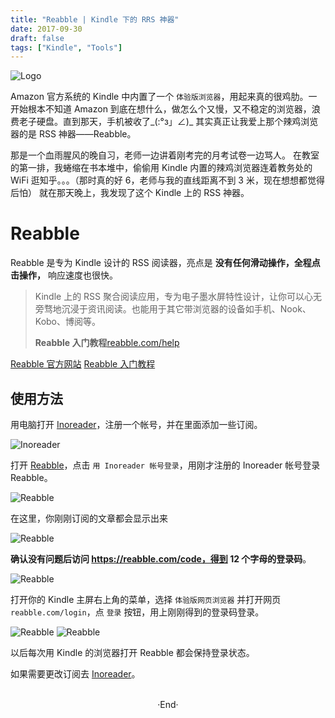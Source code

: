 ```yaml
---
title: "Reabble | Kindle 下的 RRS 神器"
date: 2017-09-30
draft: false
tags: ["Kindle", "Tools"]
---
```


<img src="https://mogeko.github.io/images/008/logo.jpg"  alt="Logo"  style="border:0" />

Amazon 官方系统的 Kindle 中内置了一个 `体验版浏览器`，用起来真的很鸡肋。一开始根本不知道 Amazon 到底在想什么，做怎么个又慢，又不稳定的浏览器，浪费老子硬盘。直到那天，手机被收了_(:°з」∠)_
其实真正让我爱上那个辣鸡浏览器的是 RSS 神器——Reabble。

那是一个血雨腥风的晚自习，老师一边讲着刚考完的月考试卷一边骂人。
在教室的第一排，我蜷缩在书本堆中，偷偷用 Kindle 内置的辣鸡浏览器连着教务处的 WiFi 逛知乎。。。（那时真的好 6，老师与我的直线距离不到 3 米，现在想想都觉得后怕）
就在那天晚上，我发现了这个 Kindle 上的 RSS 神器。

<!--more-->

# Reabble

Reabble 是专为 Kindle 设计的 RSS 阅读器，亮点是 **没有任何滑动操作，全程点击操作，** 响应速度也很快。

> Kindle 上的 RSS 聚合阅读应用，专为电子墨水屏特性设计，让你可以心无旁骛地沉浸于资讯阅读。也能用于其它带浏览器的设备如手机、Nook、Kobo、博阅等。
>
> **Reabble 入门教程**[reabble.com/help](https://reabble.com/help)

[Reabble 官方网站](https://reabble.com/)
[Reabble 入门教程](https://reabble.com/help)

## 使用方法

用电脑打开 [Inoreader](https://inoreader.com/)，注册一个帐号，并在里面添加一些订阅。

<img alt="Inoreader" src="https://mogeko.github.io/images/008/inoreader.png">

打开 [Reabble](https://reabble.com/)，点击 `用 Inoreader 帐号登录`，用刚才注册的 Inoreader 帐号登录 Reabble。

<img alt="Reabble" src="https://mogeko.github.io/images/008/reabble_1.png">

在这里，你刚刚订阅的文章都会显示出来

<img alt="Reabble" src="https://mogeko.github.io/images/008/reabble_2.png">

**确认没有问题后访问 https://reabble.com/code，得到 12 个字母的登录码**。

<img alt="Reabble" src="https://mogeko.github.io/images/008/reabble_3.png">

打开你的 Kindle 主屏右上角的菜单，选择 `体验版网页浏览器` 并打开网页 `reabble.com/login`，点 `登录` 按钮，用上刚刚得到的登录码登录。

<img alt="Reabble" src="https://mogeko.github.io/images/008/reabble_4.png">

<img alt="Reabble" src="https://mogeko.github.io/images/008/reabble_5.png">

以后每次用 Kindle 的浏览器打开 Reabble 都会保持登录状态。

如果需要更改订阅去 [Inoreader](https://www.inoreader.com/)。



<br>

<center>  ·End·  </center>